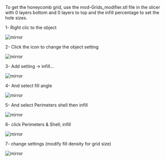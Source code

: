To get the honeycomb grid, use the mod-Grids_modifier.stl file in the slicer with 0 layers bottom and 0 layers to top and the infill percentage to set the hole sizes.

1- Right clic to the object

![mirror](https://github.com/CarlosRodriguess/Mods-for-LGX-lite/blob/main/IMAGES/img_1.png)

2- Click the icon to change the object setting

![mirror](https://github.com/CarlosRodriguess/Mods-for-LGX-lite/blob/main/IMAGES/img_2.png)

3- Add setting -> infill...

![mirror](https://github.com/CarlosRodriguess/Mods-for-LGX-lite/blob/main/IMAGES/img_3.png)

4- And select fill angle

![mirror](https://github.com/CarlosRodriguess/Mods-for-LGX-lite/blob/main/IMAGES/img_4.png)

5- And select Perimeters shell then infill 

![mirror](https://github.com/CarlosRodriguess/Mods-for-LGX-lite/blob/main/IMAGES/img_5.png)

6- click Perimeters & Shell; infill

![mirror](https://github.com/CarlosRodriguess/Mods-for-LGX-lite/blob/main/IMAGES/img_7.png)

7- change settings (modify fill density for grid size)

![mirror](https://github.com/CarlosRodriguess/Mods-for-LGX-lite/blob/main/IMAGES/img_8.png)
